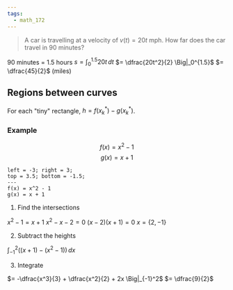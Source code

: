 ```yaml
---
tags:
  - math_172
---
```


> A car is travelling at a velocity of $v(t) = 20t \text{ mph}$. How far does the car travel in 90 minutes?

90 minutes = 1.5 hours
$s = \displaystyle \int_0^{1.5} 20t \, dt$
$= \dfrac{20t^2}{2} \Big|_0^{1.5}$
$= \dfrac{45}{2}$ (miles)

## Regions between curves

For each "tiny" rectangle, $h = f(x_k^*) - g(x_k^*)$.

### Example

$$ f(x) = x^2 - 1 $$
$$ g(x) = x + 1 $$

```desmos-graph
left = -3; right = 3;
top = 3.5; bottom = -1.5;
---
f(x) = x^2 - 1
g(x) = x + 1
```

1. Find the intersections

$x^2 - 1 = x + 1$
$x^2 - x - 2 = 0$
$(x - 2)(x + 1) = 0$
$x = \{2, -1\}$

2. Subtract the heights

$\displaystyle \int_{-1}^2 ((x + 1) - (x^2 - 1)) \, dx$

3. Integrate

$= -\dfrac{x^3}{3} + \dfrac{x^2}{2} + 2x \Big|_{-1}^2$
$= \dfrac{9}{2}$